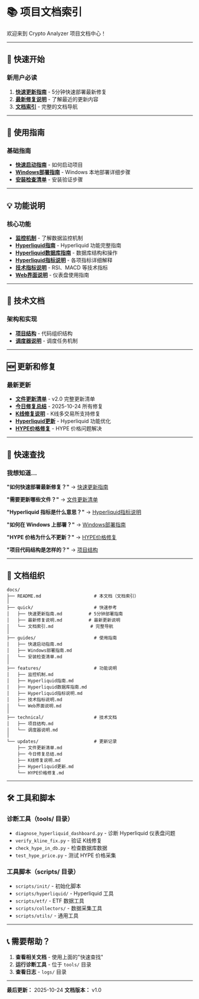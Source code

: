 # 📚 项目文档索引

欢迎来到 Crypto Analyzer 项目文档中心！

---

## 🚀 快速开始

### 新用户必读
1. **[快速更新指南](quick/快速更新指南.md)** - 5分钟快速部署最新修复
2. **[最新修复说明](quick/最新修复说明.md)** - 了解最近的更新内容
3. **[文档索引](quick/文档索引.md)** - 完整的文档导航

---

## 📖 使用指南

### 基础指南
- **[快速启动指南](guides/快速启动指南.md)** - 如何启动项目
- **[Windows部署指南](guides/Windows部署指南.md)** - Windows 本地部署详细步骤
- **[安装检查清单](guides/安装检查清单.md)** - 安装验证步骤

---

## 💡 功能说明

### 核心功能
- **[监控机制](features/监控机制.md)** - 了解数据监控机制
- **[Hyperliquid指南](features/Hyperliquid指南.md)** - Hyperliquid 功能完整指南
- **[Hyperliquid数据库指南](features/Hyperliquid数据库指南.md)** - 数据库结构和操作
- **[Hyperliquid指标说明](features/Hyperliquid指标说明.md)** - 各项指标详细解释
- **[技术指标说明](features/技术指标说明.md)** - RSI、MACD 等技术指标
- **[Web界面说明](features/Web界面说明.md)** - 仪表盘使用指南

---

## 🔧 技术文档

### 架构和实现
- **[项目结构](technical/项目结构.md)** - 代码组织结构
- **[调度器说明](technical/调度器说明.md)** - 调度任务机制

---

## 🆕 更新和修复

### 最新更新
- **[文件更新清单](updates/文件更新清单.md)** - v2.0 完整更新清单
- **[今日修复总结](updates/今日修复总结.md)** - 2025-10-24 所有修复
- **[K线修复说明](updates/K线修复说明.md)** - K线多交易所支持修复
- **[Hyperliquid更新](updates/Hyperliquid更新.md)** - Hyperliquid 功能优化
- **[HYPE价格修复](updates/HYPE价格修复.md)** - HYPE 价格问题解决

---

## 🎯 快速查找

### 我想知道...

**"如何快速部署最新修复？"**
→ [快速更新指南](quick/快速更新指南.md)

**"需要更新哪些文件？"**
→ [文件更新清单](updates/文件更新清单.md)

**"Hyperliquid 指标是什么意思？"**
→ [Hyperliquid指标说明](features/Hyperliquid指标说明.md)

**"如何在 Windows 上部署？"**
→ [Windows部署指南](guides/Windows部署指南.md)

**"HYPE 价格为什么不更新？"**
→ [HYPE价格修复](updates/HYPE价格修复.md)

**"项目代码结构是怎样的？"**
→ [项目结构](technical/项目结构.md)

---

## 📂 文档组织

```
docs/
├── README.md                    # 本文档（文档索引）
│
├── quick/                       # 快速参考
│   ├── 快速更新指南.md          # 5分钟部署指南
│   ├── 最新修复说明.md          # 最新更新说明
│   └── 文档索引.md              # 完整导航
│
├── guides/                      # 使用指南
│   ├── 快速启动指南.md
│   ├── Windows部署指南.md
│   └── 安装检查清单.md
│
├── features/                    # 功能说明
│   ├── 监控机制.md
│   ├── Hyperliquid指南.md
│   ├── Hyperliquid数据库指南.md
│   ├── Hyperliquid指标说明.md
│   ├── 技术指标说明.md
│   └── Web界面说明.md
│
├── technical/                   # 技术文档
│   ├── 项目结构.md
│   └── 调度器说明.md
│
└── updates/                     # 更新记录
    ├── 文件更新清单.md
    ├── 今日修复总结.md
    ├── K线修复说明.md
    ├── Hyperliquid更新.md
    └── HYPE价格修复.md
```

---

## 🛠️ 工具和脚本

### 诊断工具（tools/ 目录）
- `diagnose_hyperliquid_dashboard.py` - 诊断 Hyperliquid 仪表盘问题
- `verify_kline_fix.py` - 验证 K线修复
- `check_hype_in_db.py` - 检查数据库数据
- `test_hype_price.py` - 测试 HYPE 价格采集

### 工具脚本（scripts/ 目录）
- `scripts/init/` - 初始化脚本
- `scripts/hyperliquid/` - Hyperliquid 工具
- `scripts/etf/` - ETF 数据工具
- `scripts/collectors/` - 数据采集工具
- `scripts/utils/` - 通用工具

---

## 📞 需要帮助？

1. **查看相关文档** - 使用上面的"快速查找"
2. **运行诊断工具** - 位于 `tools/` 目录
3. **查看日志** - `logs/` 目录

---

**最后更新：** 2025-10-24
**文档版本：** v1.0
